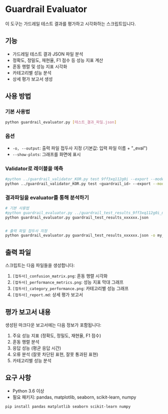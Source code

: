 # Guardrail Evaluator

이 도구는 가드레일 테스트 결과를 평가하고 시각화하는 스크립트입니다.

## 기능

- 가드레일 테스트 결과 JSON 파일 분석
- 정확도, 정밀도, 재현율, F1 점수 등 성능 지표 계산
- 혼동 행렬 및 성능 지표 시각화
- 카테고리별 성능 분석
- 상세 평가 보고서 생성

## 사용 방법

### 기본 사용법

```bash
python guardrail_evaluator.py [테스트_결과_파일.json]
```

### 옵션

- `-o, --output`: 출력 파일 접두사 지정 (기본값: 입력 파일 이름 + "_eval")
- `--show-plots`: 그래프를 화면에 표시


### Validator로 레이블을 예측 
```bash
#python ../guardrail_validator_KOR.py test 9ff3xq112g0i --export --model=anthropic.claude-3-haiku-20240307-v1:0 --prompts=../notebook/output.json
python ../guardrail_validator_KOR.py test <guardrail_id> --export --model=<가장빠른claude모델> --prompts=<notebook폴더안에추출된 output.json>
```


### 결과파일을 evaluator를 통해 분석하기
```bash
# 기본 사용법
#python guardrail_evaluator.py ../guardrail_test_results_9ff3xq112g0i_making-20250603_205401_elapsed-50.7s.json
python guardrail_evaluator.py guardrail_test_results_xxxxxx.json


# 출력 파일 접두사 지정
python guardrail_evaluator.py guardrail_test_results_xxxxxx.json -o my_evaluation

```

## 출력 파일

스크립트는 다음 파일들을 생성합니다:

1. `[접두사]_confusion_matrix.png`: 혼동 행렬 시각화
2. `[접두사]_performance_metrics.png`: 성능 지표 막대 그래프
3. `[접두사]_category_performance.png`: 카테고리별 성능 그래프
4. `[접두사]_report.md`: 상세 평가 보고서

## 평가 보고서 내용

생성된 마크다운 보고서에는 다음 정보가 포함됩니다:

1. 주요 성능 지표 (정확도, 정밀도, 재현율, F1 점수)
2. 혼동 행렬 분석
3. 응답 성능 (평균 응답 시간)
4. 오류 분석 (잘못 차단된 표현, 잘못 통과된 표현)
5. 카테고리별 성능 분석

## 요구 사항

- Python 3.6 이상
- 필요 패키지: pandas, matplotlib, seaborn, scikit-learn, numpy

```bash
pip install pandas matplotlib seaborn scikit-learn numpy
```